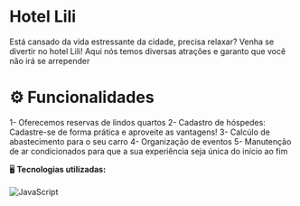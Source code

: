 # Hotel Lili
Está cansado da vida estressante da cidade, precisa relaxar? Venha se divertir no hotel Lili! Aqui nós temos diversas atrações e garanto que você não irá se arrepender 

# ⚙ Funcionalidades 
1- Oferecemos reservas de lindos quartos 
2- Cadastro de hóspedes: Cadastre-se de forma prática e aproveite as vantagens!
3- Calcúlo de abastecimento para o seu carro 
4- Organização de eventos 
5- Manutenção de ar condicionados para que a sua experiência seja única do início ao fim 


🖥️ **Tecnologias utilizadas:**<br><br>
<img align="center" src="https://img.shields.io/badge/JavaScript-F7DF1E?style=for-the-badge&logo=javascript&logoColor=black" alt="JavaScript" title="JavaScript">
